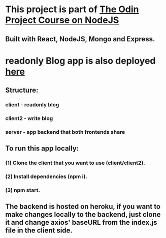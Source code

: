 # This project is part of [The Odin Project Course on NodeJS](https://www.theodinproject.com/lessons/blog-api)

## Built with React, NodeJS, Mongo and Express.

# readonly Blog app is also deployed [here](https://irlgabriel.github.io/odin-nodejs-foundations/#/)

## Structure:
### client - readonly blog
### client2 - write blog
### server - app backend that both frontends share

## To run this app locally:
 ### (1) Clone the client that you want to use (client/client2).
 ### (2) Install dependencies (npm i). 
 ### (3) npm start. 

## The backend is hosted on heroku, if you want to make changes locally to the backend, just clone it and change axios' baseURL from the index.js file in the client side.